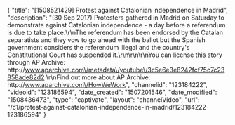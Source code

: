 {
    "title": "[1508521429] Protest against Catalonian independence in Madrid",
    "description": "(30 Sep 2017) Protesters gathered in Madrid on Saturday to demonstrate against Catalonian independence - a day before a referendum is due to take place.\r\nThe referendum has been endorsed by the Catalan separatists and they vow to go ahead with the ballot but the Spanish government considers the referendum illegal and the country's Constitutional Court has suspended it.\r\n\r\n\r\nYou can license this story through AP Archive: http:\/\/www.aparchive.com\/metadata\/youtube\/3c5e6e3e8242fcf75c7c23858ade82d2 \r\nFind out more about AP Archive: http:\/\/www.aparchive.com\/HowWeWork",
    "channelid": "123184222",
    "videoid": "123186594",
    "date_created": "1507201546",
    "date_modified": "1508436473",
    "type": "captivate",
    "layout": "channelVideo",
    "url": "\/c1\/protest-against-catalonian-independence-in-madrid\/123184222-123186594"
}